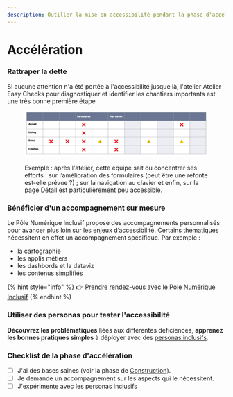```yaml
---
description: Outiller la mise en accessibilité pendant la phase d'accélération.
---
```


# Accélération

### Rattraper la dette

Si aucune attention n'a été portée à l'accessibilité jusque là, l'atelier Atelier Easy Checks pour diagnostiquer et identifier les chantiers importants est une très bonne première étape

<figure><img src="../../../../.gitbook/assets/image (4) (1).png" alt=""><figcaption><p>Exemple : après l'atelier, cette équipe sait où concentrer ses efforts : sur l’amélioration des formulaires (peut être une refonte est-elle prévue ?) ; sur la navigation au clavier et enfin, sur la page Détail est particulièrement peu accessible.</p></figcaption></figure>

### Bénéficier d'un accompagnement sur mesure

Le Pôle Numérique Inclusif propose des accompagnements personnalisés pour avancer plus loin sur les enjeux d’accessibilité. Certains thématiques nécessitent en effet un accompagnement spécifique. Par exemple :

* la cartographie
* les applis métiers
* les dashbords et la dataviz
* les contenus simplifiés

{% hint style="info" %}
👉 [Prendre rendez-vous avec le Pole Numérique Inclusif](https://docs.google.com/forms/d/e/1FAIpQLSfOV_fV3skg27_WKyepV0rhqiYjZ2WhyKYXtequjLG_o_YrYQ/viewform)
{% endhint %}

### Utiliser des personas pour tester l'accessibilité

**Découvrez les problématiques** liées aux différentes déficiences, **apprenez les bonnes pratiques simples** à déployer avec des [personas inclusifs](https://a11y-guidelines.orange.com/fr/persona/).

### Checklist de la phase d'accélération

* [ ] J'ai des bases saines (voir la phase de [Construction](construction.md)).
* [ ] Je demande un accompagnement sur les aspects qui le nécessitent.
* [ ] J'expérimente avec les personas inclusifs
